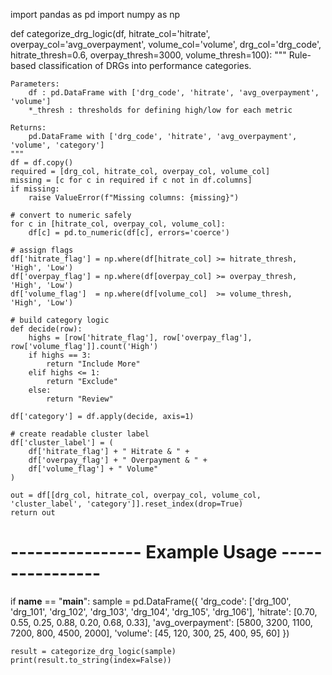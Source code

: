 import pandas as pd
import numpy as np

def categorize_drg_logic(df,
                         hitrate_col='hitrate',
                         overpay_col='avg_overpayment',
                         volume_col='volume',
                         drg_col='drg_code',
                         hitrate_thresh=0.6,
                         overpay_thresh=3000,
                         volume_thresh=100):
    """
    Rule-based classification of DRGs into performance categories.

    Parameters:
        df : pd.DataFrame with ['drg_code', 'hitrate', 'avg_overpayment', 'volume']
        *_thresh : thresholds for defining high/low for each metric

    Returns:
        pd.DataFrame with ['drg_code', 'hitrate', 'avg_overpayment', 'volume', 'category']
    """
    df = df.copy()
    required = [drg_col, hitrate_col, overpay_col, volume_col]
    missing = [c for c in required if c not in df.columns]
    if missing:
        raise ValueError(f"Missing columns: {missing}")

    # convert to numeric safely
    for c in [hitrate_col, overpay_col, volume_col]:
        df[c] = pd.to_numeric(df[c], errors='coerce')

    # assign flags
    df['hitrate_flag'] = np.where(df[hitrate_col] >= hitrate_thresh, 'High', 'Low')
    df['overpay_flag'] = np.where(df[overpay_col] >= overpay_thresh, 'High', 'Low')
    df['volume_flag']  = np.where(df[volume_col]  >= volume_thresh, 'High', 'Low')

    # build category logic
    def decide(row):
        highs = [row['hitrate_flag'], row['overpay_flag'], row['volume_flag']].count('High')
        if highs == 3:
            return "Include More"
        elif highs <= 1:
            return "Exclude"
        else:
            return "Review"

    df['category'] = df.apply(decide, axis=1)

    # create readable cluster label
    df['cluster_label'] = (
        df['hitrate_flag'] + " Hitrate & " +
        df['overpay_flag'] + " Overpayment & " +
        df['volume_flag'] + " Volume"
    )

    out = df[[drg_col, hitrate_col, overpay_col, volume_col, 'cluster_label', 'category']].reset_index(drop=True)
    return out


# ---------------- Example Usage ----------------
if __name__ == "__main__":
    sample = pd.DataFrame({
        'drg_code': ['drg_100', 'drg_101', 'drg_102', 'drg_103', 'drg_104', 'drg_105', 'drg_106'],
        'hitrate': [0.70, 0.55, 0.25, 0.88, 0.20, 0.68, 0.33],
        'avg_overpayment': [5800, 3200, 1100, 7200, 800, 4500, 2000],
        'volume': [45, 120, 300, 25, 400, 95, 60]
    })

    result = categorize_drg_logic(sample)
    print(result.to_string(index=False))
